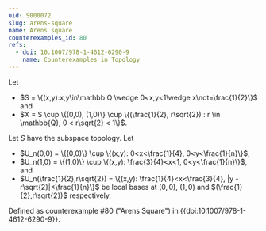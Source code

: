 ```yaml
---
uid: S000072
slug: arens-square
name: Arens square
counterexamples_id: 80
refs:
  - doi: 10.1007/978-1-4612-6290-9
    name: Counterexamples in Topology
---
```

Let 
- $S = \{(x,y):x,y\in\mathbb Q \wedge 0<x,y<1\wedge x\not=\frac{1}{2}\}$ and 
- $X = S \cup \{(0,0), (1,0)\} \cup \{(\frac{1}{2}, r\sqrt{2}) : r \in \mathbb{Q}, 0 < r\sqrt{2} < 1\}$.

Let $S$ have the subspace topology. Let 
- $U_n(0,0) = \{(0,0)\} \cup \{(x,y): 0<x<\frac{1}{4}, 0<y<\frac{1}{n}\}$,
- $U_n(1,0) = \{(1,0)\} \cup \{(x,y): \frac{3}{4}<x<1, 0<y<\frac{1}{n}\}$, and
- $U_n(\frac{1}{2},r\sqrt{2}) = \{(x,y): \frac{1}{4}<x<\frac{3}{4}, |y - r\sqrt{2}|<\frac{1}{n}\}$
be local bases at $(0,0)$, $(1,0)$ and $(\frac{1}{2},r\sqrt{2})$ respectively.

Defined as counterexample #80 ("Arens Square")
in {{doi:10.1007/978-1-4612-6290-9}}.
